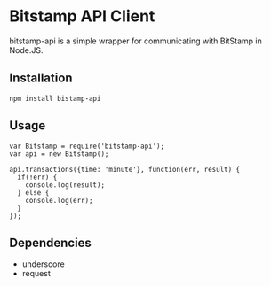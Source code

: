 # Bitstamp API Client

bitstamp-api is a simple wrapper for communicating with BitStamp in Node.JS.

## Installation

    npm install bistamp-api

## Usage

    var Bitstamp = require('bitstamp-api');
    var api = new Bitstamp();

    api.transactions({time: 'minute'}, function(err, result) {
      if(!err) {
        console.log(result);
      } else {
        console.log(err);
      }
    });

## Dependencies

- underscore
- request
